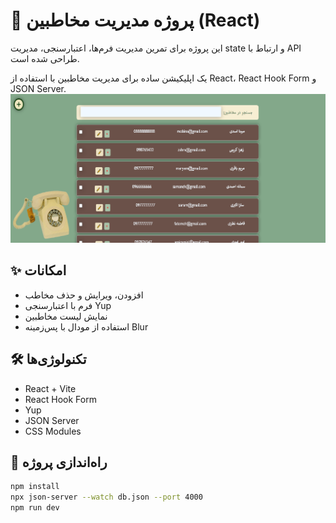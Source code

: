 # 📇 پروژه مدیریت مخاطبین (React)

این پروژه برای تمرین مدیریت فرم‌ها، اعتبارسنجی، مدیریت state و ارتباط با API طراحی شده است.

یک اپلیکیشن ساده برای مدیریت مخاطبین با استفاده از React، React Hook Form و JSON Server.
![عکس نمای پروژه](./public/readme-min.png)

## ✨ امکانات

- افزودن، ویرایش و حذف مخاطب
- فرم با اعتبارسنجی Yup
- نمایش لیست مخاطبین
- استفاده از مودال با پس‌زمینه Blur

## 🛠️ تکنولوژی‌ها

- React + Vite
- React Hook Form
- Yup
- JSON Server
- CSS Modules

## 🚀 راه‌اندازی پروژه

```bash
npm install
npx json-server --watch db.json --port 4000
npm run dev
```
